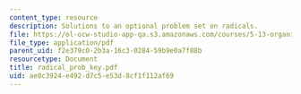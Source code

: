 ```yaml
---
content_type: resource
description: Solutions to an optional problem set on radicals.
file: https://ol-ocw-studio-app-qa.s3.amazonaws.com/courses/5-13-organic-chemistry-ii-fall-2003/ae0c3924e492d7c5e53d8cf1f112af69_radical_prob_key.pdf
file_type: application/pdf
parent_uid: f2e379c0-2b3a-16c3-0284-59b9e0a7f88b
resourcetype: Document
title: radical_prob_key.pdf
uid: ae0c3924-e492-d7c5-e53d-8cf1f112af69
---
```

